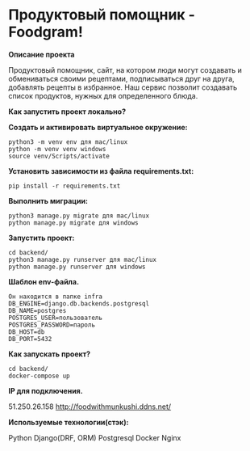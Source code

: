 # Продуктовый помощник - Foodgram!

**Описание проекта**

Продуктовый помощник, сайт, на котором люди могут создавать и обмениваться своими рецептами, подписываться друг на друга, добавлять рецепты в избранное. Наш сервис позволит создавать список продуктов, нужных для определенного блюда.

**Как запустить проект локально?**

**Создать и активировать виртуальное окружение:**

```
python3 -m venv env для mac/linux
python -m venv venv windows
source venv/Scripts/activate
```

**Установить зависимости из файла requirements.txt:**

```
pip install -r requirements.txt
```

**Выполнить миграции:**

```
python3 manage.py migrate для mac/linux
python manage.py migrate для windows
```

**Запустить проект:**

```
cd backend/
python3 manage.py runserver для mac/linux
python manage.py runserver для windows
```


**Шаблон env-файла.**

```
Он находится в папке infra
DB_ENGINE=django.db.backends.postgresql 
DB_NAME=postgres 
POSTGRES_USER=пользователь 
POSTGRES_PASSWORD=пароль 
DB_HOST=db 
DB_PORT=5432
```

**Как запускать проект?**

```
cd backend/
docker-compose up
```

**IP для подключения.**

 51.250.26.158
http://foodwithmunkushi.ddns.net/

**Используемые технологии(стэк):**

Python
Django(DRF, ORM)
Postgresql
Docker
Nginx
